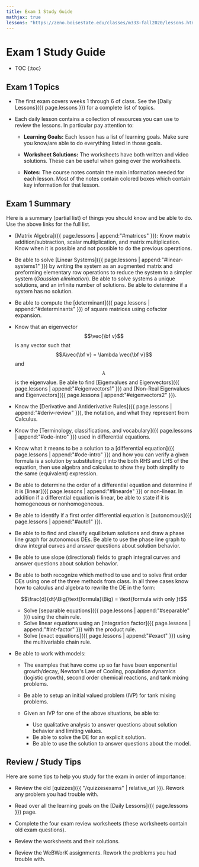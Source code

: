```yaml
---
title: Exam 1 Study Guide
mathjax: true
lessons: "https://zeno.boisestate.edu/classes/m333-fall2020/lessons.html"
---
```


# Exam 1 Study Guide

* TOC
{:toc}

## Exam 1 Topics

+ The first exam covers weeks 1 through 6 of class. See
  the [Daily Lessons]({{ page.lessons }}) for a complete
  list of topics.

+ Each daily lesson contains a collection of resources
  you can use to review the lessons. In particular pay
  attention to:

  + __Learning Goals:__ Each lesson has a list of learning
    goals. Make sure you know/are able to do everything
    listed in those goals.

  + __Worksheet Solutions:__ The worksheets have both
    written and video solutions. These can be useful
    when going over the worksheets.

  + __Notes:__ The course notes contain the main
    information needed for each lesson. Most of
    the notes contain colored boxes which contain
    key information for that lesson.

## Exam 1 Summary

Here is a summary (partial list) of things you should know and be able to do.
Use the above links for the full list.

+ [Matrix Algebra]({{ page.lessons | append:"#matrices" }}): Know matrix
  addition/subtraction, scalar multiplication, and matrix multiplication.
  Know when it is possible and not possible to do the previous operations.

+ Be able to solve [Linear Systems]({{ page.lessons | append:"#linear-systems1" }})
  by writing the system as an augmented matrix and preforming
  elementary row operations to reduce the system to a simpler
  system (_Gaussian elimination_). Be able to solve systems
  a unique solutions, and an infinite number of solutions.
  Be able to determine if a system has no solution.

+ Be able to compute the [determinant]({{ page.lessons | append:"#determinants" }})
  of square matrices using cofactor expansion.

+ Know that an eigenvector $$\vec{\bf v}$$ is any vector such that
  $$A\vec{\bf v} = \lambda \vec{\bf v}$$ and $$\lambda$$ is the
  eigenvalue.
  Be able to find [Eigenvalues and Eigenvectors]({{ page.lessons | append:"#eigenvectors1" }})
  and [Non-Real Eigenvalues and Eigenvectors]({{ page.lessons | append:"#eigenvectors2" }}).

+ Know the
  [Derivative and Antiderivative Rules]({{ page.lessons | append:"#deriv-review" }}),
  the notation, and what they represent from Calculus.

+ Know the
  [Terminology, classifications, and vocabulary]({{ page.lessons | append:"#ode-intro" }})
  used in differential equations.

+ Know what it means to be a solution to a
  [differential equation]({{ page.lessons | append:"#ode-intro" }})
  and how you can verify a given formula
  is a solution by substituting it into the both RHS and LHS of the
  equation, then use algebra and calculus to show they both simplify
  to the same (equivalent) expression.

+ Be able to determine the order of a differential equation
  and determine if it is [linear]({{ page.lessons | append:"#linearde" }})
  or non-linear. In addition if a differential equation is linear,
  be able to state if it is homogeneous or nonhomogeneous.

+ Be able to identify if a first order differential equation
  is [autonomous]({{ page.lessons | append:"#auto1" }}).

+ Be able to to find and classify equilibrium solutions and draw a phase
  line graph for autonomous DEs. Be able to use the phase line graph to draw
  integral curves and answer questions about solution behavior.

+ Be able to use slope (directional) fields to graph integral
  curves and answer questions about solution behavior.

+ Be able to both recognize which method to use
  and to solve first order DEs using one of the three methods from class.
  In all three cases know how to calculus and algebra
  to rewrite the DE in the form:

  $$\frac{d}{dt}\Big(\text{formula}\Big) = \text{formula with only }t$$

  + Solve [separable equations]({{ page.lessons | append:"#separable" }}) using
    the chain rule.
  + Solve linear equations using an [integration factor]({{ page.lessons | append:"#int-factor" }})
    with the product rule.
  + Solve [exact equations]({{ page.lessons | append:"#exact" }}) using the
    multivariable chain rule.


+ Be able to work with models:

  + The examples that have come up so far have been
    exponential growth/decay, Newton's Law of Cooling,
    population dynamics (logistic growth), second order
    chemical reactions, and tank mixing problems.

  + Be able to setup an initial valued problem (IVP) for tank mixing problems.

  + Given an IVP for one of the above situations, be able
    to:

    + Use qualitative analysis to answer questions about
      solution behavior and limiting values.
    + Be able to solve the DE for an explicit solution.
    + Be able to use the solution to answer questions
      about the model.

## Review / Study Tips

Here are some tips to help you study for the exam
in order of importance:

+ Review the old [quizzes]({{ "/quizzesexams" | relative_url }}).
  Rework any problem you had trouble with.

+ Read over all the learning goals on the
  [Daily Lessons]({{ page.lessons }}) page.

+ Complete the four exam review worksheets
  (these worksheets contain old exam questions).

+ Review the worksheets and their solutions.

+ Review the WeBWorK assignments. Rework the problems you had trouble with.


